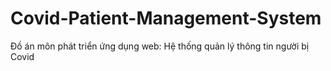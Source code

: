 # Covid-Patient-Management-System
Đồ án môn phát triển ứng dụng web: Hệ thống quản lý thông tin người bị Covid
